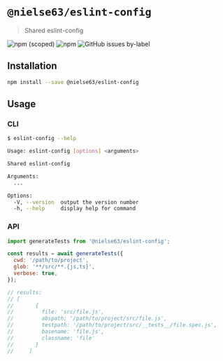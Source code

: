 # `@nielse63/eslint-config`

> Shared eslint-config

![npm (scoped)](https://img.shields.io/npm/v/@nielse63/eslint-config?style=for-the-badge) ![npm](https://img.shields.io/npm/dt/@nielse63/eslint-config?style=for-the-badge) ![GitHub issues by-label](https://img.shields.io/github/issues/nielse63/node-scripts/eslint-config?style=for-the-badge)

## Installation

```bash
npm install --save @nielse63/eslint-config
```

## Usage

### CLI

```bash
$ eslint-config --help

Usage: eslint-config [options] <arguments>

Shared eslint-config

Arguments:
  ...

Options:
  -V, --version  output the version number
  -h, --help     display help for command
```

### API

```js
import generateTests from '@nielse63/eslint-config';

const results = await generateTests({
  cwd: '/path/to/project',
  glob: '**/src/**.{js,ts}',
  verbose: true,
});

// results:
// [
//       {
//         file: 'src/file.js',
//         abspath: '/path/to/project/src/file.js',
//         testpath: '/path/to/project/src/__tests__/file.spec.js',
//         basename: 'file.js',
//         classname: 'file'
//       }
//     ]
```

